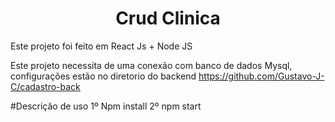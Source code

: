<h1 align="center"> Crud Clinica </h1>

Este projeto foi feito em React Js + Node JS

Este projeto necessita de uma conexão com banco de dados Mysql, configurações estão no diretorio do backend https://github.com/Gustavo-J-C/cadastro-back

#Descrição de uso
1º Npm install
2º npm start
